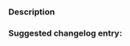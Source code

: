 <!-- Thanks for helping us improve tweedledum! -->

### Description
<!-- Include relevant issues here, describe what changed and why -->

### Suggested changelog entry:
<!-- Fill in the below block with the expected RestructuredText entry.
     Delete if no entry needed; -->

```rst

```

<!-- If the upgrade guide needs updating, note that here too -->
